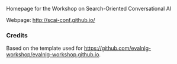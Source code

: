 Homepage for the Workshop on Search-Oriented Conversational AI 

Webpage: http://scai-conf.github.io/

### Credits

Based on the template used for https://github.com/evalnlg-workshop/evalnlg-workshop.github.io.

